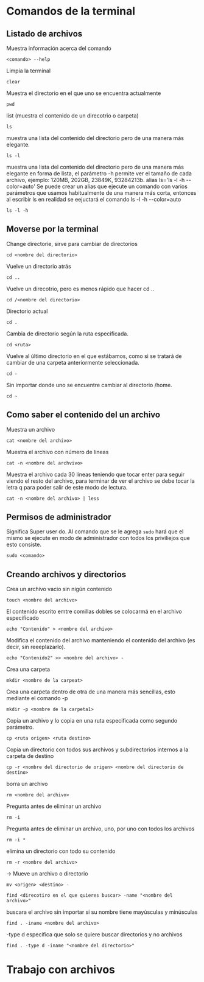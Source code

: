 # **Comandos de la terminal**

## **Listado de archivos**

Muestra información acerca del comando

```
<comando> --help 
```

Limpia la terminal

```
clear
```

Muestra el directorio en el que uno se encuentra actualmente

```
pwd
``` 
list (muestra el contenido de un direcotrio o carpeta)

```
ls
```

muestra una lista del contenido del directorio pero de una manera más elegante.

```
ls -l 
```

muestra una lista del contenido del directorio pero de una manera más elegante en forma de lista, el parámetro -h permite ver el tamaño de cada archivo, ejemplo: 120MB, 202GB, 23849K, 93284213b.
alias ls='ls -l -h --color=auto' Se puede crear un alias que ejecute un comando con varios parámetros que usamos habitualmente de una manera más corta, entonces al escribir ls en realidad se eejuctará el comando ls -l -h --color=auto

```
ls -l -h 
```

## **Moverse por la terminal**

Change directorie, sirve para cambiar de directorios

```
cd <nombre del directorio> 
```

Vuelve un directorio atrás
```
cd ..  
```
Vuelve un direcotrio, pero es menos rápido que hacer cd ..
```
cd /<nombre del directorio> 
```
Directorio actual
```
cd . 
```
Cambia de directorio según la ruta especificada.
```
cd <ruta>
```
Vuelve al último directorio en el que estábamos, como si se tratará de cambiar de una carpeta anteriormente seleccionada.
```
cd - 
```
Sin importar donde uno se encuentre cambiar al directorio /home.
```
cd ~ 
```

## **Como saber el contenido del un archivo** 

Muestra un archivo
```
cat <nombre del archivo> 
```
Muestra el archivo con número de lineas
```
cat -n <nombre del archvivo> 
```
Muestra el archivo cada 30 líneas teniendo que tocar enter para seguir viendo el resto del archivo, para terminar de ver el archivo se debe tocar la letra q para poder salir de este modo de lectura.
```
cat -n <nombre del archivo> | less 
```
## **Permisos de administrador**

Significa Super user do. Al comando que se le agrega `sudo` hará que el mismo se ejecute en modo de administrador con todos los priviliejos que esto consiste.
```
sudo <comando>
```
## **Creando archivos y directorios**

Crea un archivo vacio sin nigún contenido
```
touch <nombre del archivo> 
```
El contenido escrito emtre comillas dobles se colocarmá en el archivo especificado
```
echo "Contenido" > <nombre del archivo> 
```
Modifica el contenido del archivo manteniendo el contenido del archivo (es decir, sin reeeplazarlo).
```
echo "Contenido2" >> <nombre del archivo> -
```
 Crea una carpeta
```
mkdir <nombre de la carpeat> 
```
Crea una carpeta dentro de otra de una manera más sencillas, esto mediante el comando -p
```
mkdir -p <nombre de la carpeta1> 
```
Copia un archivo y lo copia en una ruta especificada como segundo parámetro.
```
cp <ruta origen> <ruta destino> 
```
Copia un directorio con todos sus archivos y subdirectorios internos a la carpeta de destino
```
cp -r <nombre del directorio de origen> <nombre del directorio de destino> 
```
borra un archivo
```
rm <nombre del archivo> 
```
Pregunta antes de eliminar un archivo
```
rm -i 
```
Pregunta antes de eliminar un archivo, uno, por uno con todos los archivos
```
rm -i * 
```
elimina un directorio con todo su contenido
```
rm -r <nombre del archivo> 
```
-> Mueve un archivo o directorio
```
mv <origen> <destino> -
```
```
find <direcotiro en el que quieres buscar> -name "<nombre del archivo>"
```
buscara el archivo sin importar si su nombre tiene mayúsculas y minúsculas
```
find . -iname <nombre del archivo> 
```
-type d especifica que solo se quiere buscar directorios y no archivos
```
find . -type d -iname "<nombre del directorio>" 
```

# **Trabajo con archivos**



